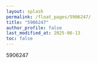 ```yaml
---
layout: splash
permalink: /float_pages/5906247/
title: "5906247"
author_profile: false
last_modified_at: 2025-06-13
toc: false
---
```

 
5906247
